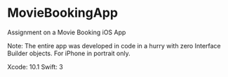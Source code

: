 # MovieBookingApp
Assignment on a Movie Booking iOS App

Note: The entire app was developed in code in a hurry with zero Interface Builder objects. For iPhone in portrait only. 

Xcode: 10.1
Swift: 3
